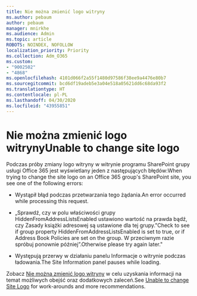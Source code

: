 ```yaml
---
title: Nie można zmienić logo witryny
ms.author: pebaum
author: pebaum
manager: mnirkhe
ms.audience: Admin
ms.topic: article
ROBOTS: NOINDEX, NOFOLLOW
localization_priority: Priority
ms.collection: Adm_O365
ms.custom:
- "9002502"
- "4868"
ms.openlocfilehash: 4101d066f2a55f1480d97586f38ee9a4476e80b7
ms.sourcegitcommit: bcd6df19adeb5e3a04e518a05621dd6c68da93f2
ms.translationtype: HT
ms.contentlocale: pl-PL
ms.lasthandoff: 04/30/2020
ms.locfileid: "43955851"
---
```

# <a name="unable-to-change-site-logo"></a><span data-ttu-id="57137-102">Nie można zmienić logo witryny</span><span class="sxs-lookup"><span data-stu-id="57137-102">Unable to change site logo</span></span>

<span data-ttu-id="57137-103">Podczas próby zmiany logo witryny w witrynie programu SharePoint grupy usługi Office 365 jest wyświetlany jeden z następujących błędów:</span><span class="sxs-lookup"><span data-stu-id="57137-103">When trying to change the site logo on an Office 365 group's SharePoint site, you see one of the following errors:</span></span>

- <span data-ttu-id="57137-104">Wystąpił błąd podczas przetwarzania tego żądania.</span><span class="sxs-lookup"><span data-stu-id="57137-104">An error occurred while processing this request.</span></span>

- <span data-ttu-id="57137-105">„Sprawdź, czy w polu właściwości grupy HiddenFromAddressListsEnabled ustawiono wartość na prawda bądź, czy Zasady książki adresowej są ustawione dla tej grupy.</span><span class="sxs-lookup"><span data-stu-id="57137-105">"Check to see if group property HiddenFromAddressListsEnabled is set to true, or if Address Book Policies are set on the group.</span></span> <span data-ttu-id="57137-106">W przeciwnym razie spróbuj ponownie później”.</span><span class="sxs-lookup"><span data-stu-id="57137-106">Otherwise please try again later."</span></span>

- <span data-ttu-id="57137-107">Występują przerwy w działaniu panelu Informacje o witrynie podczas ładowania.</span><span class="sxs-lookup"><span data-stu-id="57137-107">The Site Information panel pauses while loading.</span></span>

<span data-ttu-id="57137-108">Zobacz [Nie można zmienić logo witryny](https://docs.microsoft.com/sharepoint/troubleshoot/sites/error-when-changing-o365-site-logo) w celu uzyskania informacji na temat możliwych obejść oraz dodatkowych zaleceń.</span><span class="sxs-lookup"><span data-stu-id="57137-108">See [Unable to change Site Logo](https://docs.microsoft.com/sharepoint/troubleshoot/sites/error-when-changing-o365-site-logo) for work-arounds and more recommendations.</span></span>
